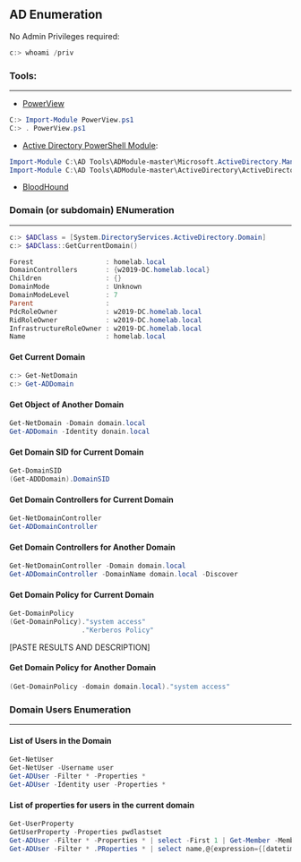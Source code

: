 ## AD Enumeration
No Admin Privileges required:
```powershell
c:> whoami /priv
```
### Tools:
---

- [PowerView](https://github.com/PowerShellMafia/PowerSploit/blob/master/Recon/PowerView.ps1)

```powershell
C:> Import-Module PowerView.ps1
C:> . PowerView.ps1
```

- [Active Directory PowerShell Module](https://docs.microsoft.com/en-us/powershell/module/addsadministration/?view=win10-ps):

```powershell
Import-Module C:\AD Tools\ADModule-master\Microsoft.ActiveDirectory.Management.dll
Import-Module C:\AD Tools\ADModule-master\ActiveDirectory\ActiveDirectory.psd1
```
- [BloodHound](https://github.com/BloodHoundAD/BloodHound)

### Domain (or subdomain) ENumeration
---
```powershell
c:> $ADClass = [System.DirectoryServices.ActiveDirectory.Domain]
c:> $ADClass::GetCurrentDomain()

Forest                  : homelab.local
DomainControllers       : {w2019-DC.homelab.local}
Children                : {}
DomainMode              : Unknown
DomainModeLevel         : 7
Parent                  :
PdcRoleOwner            : w2019-DC.homelab.local
RidRoleOwner            : w2019-DC.homelab.local
InfrastructureRoleOwner : w2019-DC.homelab.local
Name                    : homelab.local
```

#### Get Current Domain
```powershell
c:> Get-NetDomain
c:> Get-ADDomain
```
#### Get Object of Another Domain
```powershell
Get-NetDomain -Domain domain.local
Get-ADDomain -Identity donain.local
```
#### Get Domain SID for Current Domain
```powershell
Get-DomainSID
(Get-ADDDomain).DomainSID
```
#### Get Domain Controllers for Current Domain
```powershell
Get-NetDomainController
Get-ADDomainController
```
#### Get Domain Controllers for Another Domain
```powershell
Get-NetDomainController -Domain domain.local
Get-ADDomainController -DomainName domain.local -Discover
```
#### Get Domain Policy for Current Domain
```powershell
Get-DomainPolicy
(Get-DomainPolicy)."system access"
                  ."Kerberos Policy"
```				  
[PASTE RESULTS AND DESCRIPTION]

#### Get Domain Policy for Another Domain
```powershell
(Get-DomainPolicy -domain domain.local)."system access"
```
### Domain Users Enumeration
---

#### List of Users in the Domain
```powershell
Get-NetUser
Get-NetUser -Username user
Get-ADUser -Filter * -Properties *
Get-ADUser -Identity user -Properties *
```
#### List of properties for users in the current domain
```powershell
Get-UserProperty
GetUserProperty -Properties pwdlastset
Get-ADUser -Filter * -Properties * | select -First 1 | Get-Member -MemberType *Property | select Name
Get-ADUser -Filter * .PRoperties * | select name,@{expression={[datetime]::fromFileTime($_.pwdlastset)}}
```
